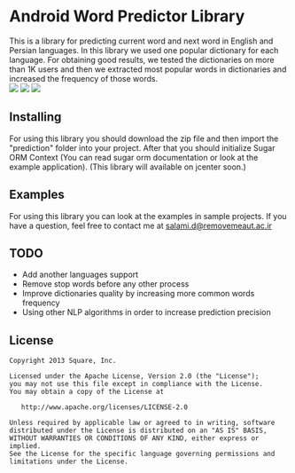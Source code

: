 # Android Word Predictor Library
This is a library for predicting current word and next word in English and Persian languages. In this library we used one popular dictionary for each language. For obtaining good results, we tested the dictionaries on more than 1K users and then we extracted most popular words in dictionaries and increased the frequency of those words.<br />
![](http://ayhansalami.ir/wordprediction/1.jpg)
![](http://ayhansalami.ir/wordprediction/2.jpg)
![](http://ayhansalami.ir/wordprediction/3.jpg)

## Installing
For using this library you should download the zip file and then import the "prediction" folder into your project. After that you should initialize Sugar ORM Context (You can read sugar orm documentation or look at the example application).
(This library will available on jcenter soon.)

## Examples
For using this library you can look at the examples in sample projects. If you have a question, feel free to contact me at salami.d@removemeaut.ac.ir

## TODO
- Add another languages support
- Remove stop words before any other process
- Improve dictionaries quality by increasing more common words frequency
- Using other NLP algorithms in order to increase prediction precision

## License
    Copyright 2013 Square, Inc.

    Licensed under the Apache License, Version 2.0 (the "License");
    you may not use this file except in compliance with the License.
    You may obtain a copy of the License at

       http://www.apache.org/licenses/LICENSE-2.0

    Unless required by applicable law or agreed to in writing, software
    distributed under the License is distributed on an "AS IS" BASIS,
    WITHOUT WARRANTIES OR CONDITIONS OF ANY KIND, either express or implied.
    See the License for the specific language governing permissions and
    limitations under the License.
